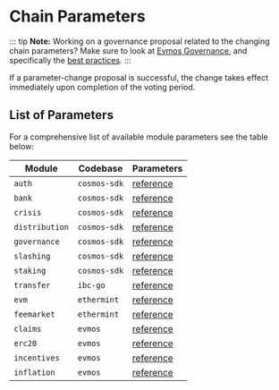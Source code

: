 <!--
order: 6
-->

# Chain Parameters

::: tip
**Note:** Working on a governance proposal related to the changing chain parameters? Make sure to look at [Evmos Governance](../../validators/governance/overview.md), and specifically the [best practices](../../validators/governance/best_practices#parameter-change-proposal).
:::

If a parameter-change proposal is successful, the change takes effect immediately upon completion of the voting period.

## List of Parameters

For a comprehensive list of available module parameters see the table below:

| Module         | Codebase     | Parameters                                                                                      |
| -------------- | ------------ | ----------------------------------------------------------------------------------------------- |
| `auth`         | `cosmos-sdk` | [reference](https://docs.cosmos.network/main/modules/auth/06_params.html)                     |
| `bank`         | `cosmos-sdk` | [reference](https://docs.cosmos.network/main/modules/bank/05_params.html)                     |
| `crisis`       | `cosmos-sdk` | [reference](https://docs.cosmos.network/main/modules/crisis/04_params.html)                   |
| `distribution` | `cosmos-sdk` | [reference](https://docs.cosmos.network/main/modules/distribution/06_events.html)             |
| `governance`   | `cosmos-sdk` | [reference](https://docs.cosmos.network/main/modules/gov/06_params.html)                      |
| `slashing`     | `cosmos-sdk` | [reference](https://docs.cosmos.network/main/modules/slashing/08_params.html)                 |
| `staking`      | `cosmos-sdk` | [reference](https://docs.cosmos.network/main/modules/staking/08_params.html)                  |
| `transfer`     | `ibc-go`     | [reference](https://github.com/cosmos/ibc-go/blob/main/modules/apps/transfer/spec/07_params.md) |
| `evm`          | `ethermint`  | [reference](https://evmos.dev/modules/evm/08_params.html)                                       |
| `feemarket`    | `ethermint`  | [reference](https://evmos.dev/modules/feemarket/07_params.html)                                 |
| `claims`       | `evmos`      | [reference](https://evmos.dev/modules/claims/06_parameters.html)                                |
| `erc20`        | `evmos`      | [reference](https://evmos.dev/modules/erc20/07_parameters.html)                                 |
| `incentives`   | `evmos`      | [reference](https://evmos.dev/modules/incentives/07_parameters.html)                            |
| `inflation`    | `evmos`      | [reference](https://evmos.dev/modules/inflation/05_parameters.html)                             |
